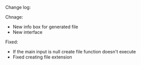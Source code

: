 Change log:

Chnage:

- New info box for generated file
- New interface

Fixed:

- If the main input is null create file function doesn't execute
- Fixed creating file extension
